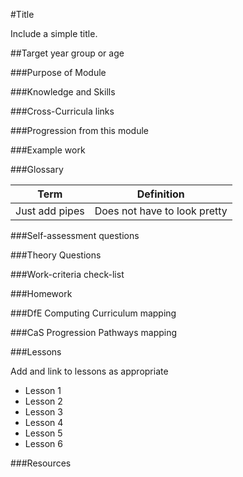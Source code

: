 #Title

Include a simple title.

##Target year group or age



###Purpose of Module



###Knowledge and Skills



###Cross-Curricula links



###Progression from this module



###Example work



###Glossary

|Term		|Definition			|
|-----------|-------------------|
|Just add pipes| Does not have to look pretty|

###Self-assessment questions



###Theory Questions



###Work-criteria check-list



###Homework



###DfE Computing Curriculum mapping



###CaS Progression Pathways mapping



###Lessons

Add and link to lessons as appropriate

- Lesson 1
- Lesson 2
- Lesson 3
- Lesson 4
- Lesson 5
- Lesson 6

###Resources



